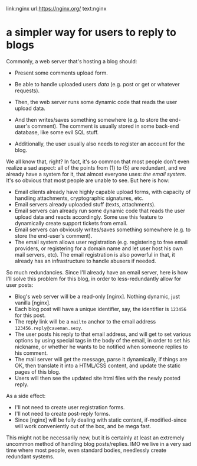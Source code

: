 link:nginx
url:https://nginx.org/
text:nginx

# a simpler way for users to reply to blogs

Commonly, a web server that's hosting  a blog should:

* Present some comments upload form.

* Be able to handle uploaded users _data_ (e.g. post or
  get or whatever requests).
* Then, the web server runs some dynamic code that reads the user
  upload data.
* And then writes/saves something somewhere (e.g. to store the
  end-user's comment). The comment is usually stored in some
  back-end database, like some evil SQL stuff.
* Additionally, the user usually also needs to register an
  account for the blog.

We all know that, right?  In fact, it's so common that most people don't even
realize a sad aspect: all of the points from (1) to (5) are redundant, and we
already have a system for it, that almost everyone uses:  _the email
system_.  It's so obvious that most people are unable to see.  But here is
how:

* Email clients already have highly capable upload forms, with
   capacity of handling attachments, cryptographic signatures,
   etc.
* Email servers already uploaded stuff (texts, attachments).
* Email servers can already run some dynamic code that reads the
   user upload data and reacts accordingly.  Some use this feature
   to dynamically create support tickets from email.
* Email servers can obviously writes/saves something somewhere
   (e.g. to store the end-user's comment).
* The email system allows user registration (e.g. registering to
   free email providers, or registering for a domain name and let
   user host his own mail servers, etc).  The email registration
   is also powerful in that, it already has an infrastructure to
   handle abusers if needed.

So much redundancies.  Since I'll already have an email server, here is how
I'll solve this problem for this blog, in order to less-redundantly allow for
user posts:

* Blog's web server will be a read-only [nginx].  Nothing dynamic, just
   vanilla [nginx].
* Each blog post will have a unique identifier, say, the
   identifier is `123456` for this post.
* The reply link will be a `mailto` anchor
   to the email address `123456.reply@caveman.sexy`.
* The user posts his reply to that email address, and will get to
   set various options by using special tags in the body of the
   email, in order to set his nickname, or whether he wants to be
   notified when someone replies to his comment.
* The mail server will get the message, parse it dynamically, if
   things are OK, then translate it into a HTML/CSS content, and
   update the static pages of this blog.
* Users will then see the updated site html files with the newly
   posted reply.

As a side effect:

* I'll not need to create user registration forms.
* I'll not need to create post-reply forms.
* Since [nginx] will be fully dealing with static content,
  if-modified-since will work conveniently out of the box, and be
  mega fast.

This might not be necessarily new, but it is certainly at least an extremely
uncommon method of handling blog posts/replies.  IMO we live in a very sad time
where most people, even standard bodies, needlessly create redundant systems.
